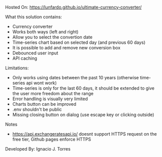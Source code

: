 Hosted On: https://lunfardo.github.io/ultimate-currency-converter/

What this solution contains:

- Currency converter
- Works both ways (left and right)
- Allow you to select the convertion date
- Time-series chart based on selected day (and previous 60 days)
- It is possible to add and remove new conversion box
- Debounced user input
- API caching

Limitations:

- Only works using dates between the past 10 years (otherwise time-series api wont work)
- Time-series is only for the last 60 days, it should be extended to give the user more freedom about the range
- Error handling is visually very limited
- Charts button can be improved
- .env shouldn't be public
- Missing closing button on dialog (use escape key or clicking outside)

Notes

- https://api.exchangeratesapi.io/ doesnt support HTTPS request on the free tier, Github pages enforce HTTPS

Developed By: Ignacio J. Torres
